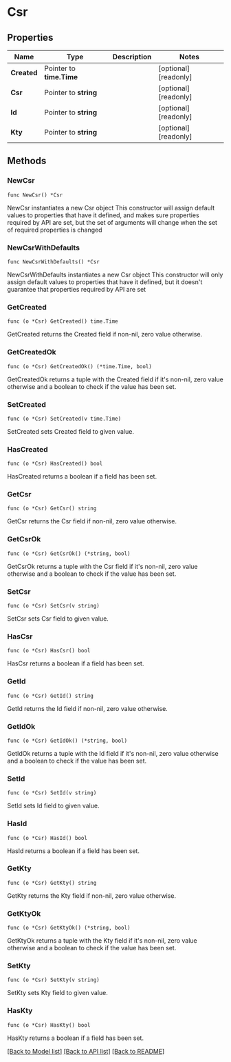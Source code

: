 # Csr

## Properties

Name | Type | Description | Notes
------------ | ------------- | ------------- | -------------
**Created** | Pointer to **time.Time** |  | [optional] [readonly] 
**Csr** | Pointer to **string** |  | [optional] [readonly] 
**Id** | Pointer to **string** |  | [optional] [readonly] 
**Kty** | Pointer to **string** |  | [optional] [readonly] 

## Methods

### NewCsr

`func NewCsr() *Csr`

NewCsr instantiates a new Csr object
This constructor will assign default values to properties that have it defined,
and makes sure properties required by API are set, but the set of arguments
will change when the set of required properties is changed

### NewCsrWithDefaults

`func NewCsrWithDefaults() *Csr`

NewCsrWithDefaults instantiates a new Csr object
This constructor will only assign default values to properties that have it defined,
but it doesn't guarantee that properties required by API are set

### GetCreated

`func (o *Csr) GetCreated() time.Time`

GetCreated returns the Created field if non-nil, zero value otherwise.

### GetCreatedOk

`func (o *Csr) GetCreatedOk() (*time.Time, bool)`

GetCreatedOk returns a tuple with the Created field if it's non-nil, zero value otherwise
and a boolean to check if the value has been set.

### SetCreated

`func (o *Csr) SetCreated(v time.Time)`

SetCreated sets Created field to given value.

### HasCreated

`func (o *Csr) HasCreated() bool`

HasCreated returns a boolean if a field has been set.

### GetCsr

`func (o *Csr) GetCsr() string`

GetCsr returns the Csr field if non-nil, zero value otherwise.

### GetCsrOk

`func (o *Csr) GetCsrOk() (*string, bool)`

GetCsrOk returns a tuple with the Csr field if it's non-nil, zero value otherwise
and a boolean to check if the value has been set.

### SetCsr

`func (o *Csr) SetCsr(v string)`

SetCsr sets Csr field to given value.

### HasCsr

`func (o *Csr) HasCsr() bool`

HasCsr returns a boolean if a field has been set.

### GetId

`func (o *Csr) GetId() string`

GetId returns the Id field if non-nil, zero value otherwise.

### GetIdOk

`func (o *Csr) GetIdOk() (*string, bool)`

GetIdOk returns a tuple with the Id field if it's non-nil, zero value otherwise
and a boolean to check if the value has been set.

### SetId

`func (o *Csr) SetId(v string)`

SetId sets Id field to given value.

### HasId

`func (o *Csr) HasId() bool`

HasId returns a boolean if a field has been set.

### GetKty

`func (o *Csr) GetKty() string`

GetKty returns the Kty field if non-nil, zero value otherwise.

### GetKtyOk

`func (o *Csr) GetKtyOk() (*string, bool)`

GetKtyOk returns a tuple with the Kty field if it's non-nil, zero value otherwise
and a boolean to check if the value has been set.

### SetKty

`func (o *Csr) SetKty(v string)`

SetKty sets Kty field to given value.

### HasKty

`func (o *Csr) HasKty() bool`

HasKty returns a boolean if a field has been set.


[[Back to Model list]](../README.md#documentation-for-models) [[Back to API list]](../README.md#documentation-for-api-endpoints) [[Back to README]](../README.md)



